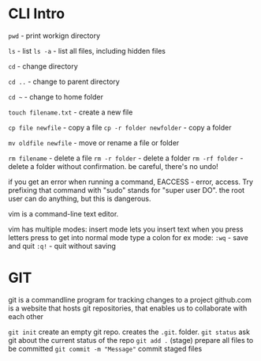 # CLI Intro

`pwd` - print workign directory

`ls` - list
`ls -a` - list all files, including hidden files

`cd` - change directory

`cd ..` - change to parent directory

`cd ~` - change to home folder

`touch filename.txt` - create a new file

`cp file newfile` - copy a file
`cp -r folder newfolder` - copy a folder

`mv oldfile newfile` - move or rename a file or folder

`rm filename` - delete a file
`rm -r folder` - delete a folder
`rm -rf folder` - delete a folder without confirmation. be careful, there's no undo!

if you get an error when running a command, EACCESS - error, access. Try prefixing that command with "sudo" stands for "super user DO". 
the root user can do anything, but this is dangerous. 

vim is a command-line text editor.

vim has multiple modes: insert mode lets you insert text when you press letters
press <Esc> to get into normal mode
type a colon for ex mode:
    `:wq` - save and quit
    `:q!` - quit without saving


# GIT
git is a commandline program for tracking changes to a project
github.com is a website that hosts git repositories, that enables us to collaborate with each other

`git init` create an empty git repo. creates the `.git`. folder. 
`git status` ask git about the current status of the repo
`git add .` (stage) prepare  all files to be committed
`git commit -m "Message"` commit staged files